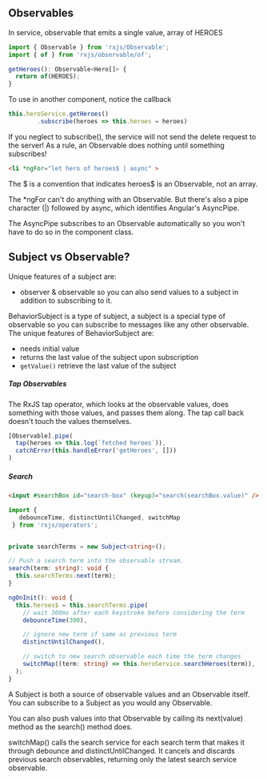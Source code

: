 ## Observables

In service, observable that emits a single value, array of HEROES

```ts
import { Observable } from 'rxjs/Observable';
import { of } from 'rxjs/observable/of';

getHeroes(): Observable<Hero[]> {
  return of(HEROES);
}
```

To use in another component, notice the callback
```ts
this.heroService.getHeroes()
        .subscribe(heroes => this.heroes = heroes)
```

If you neglect to subscribe(), the service will not send the delete request to the server! As a rule, an Observable does nothing until something subscribes!

```html
<li *ngFor="let hero of heroes$ | async" >
```
The $ is a convention that indicates heroes$ is an Observable, not an array.

The \*ngFor can't do anything with an Observable. But there's also a pipe character (|) followed by async, which identifies Angular's AsyncPipe.

The AsyncPipe subscribes to an Observable automatically so you won't have to do so in the component class.

## Subject vs Observable?
Unique features of a subject are:
- observer & observable so you can also send values to a subject in addition to subscribing to it.

BehaviorSubject is a type of subject, a subject is a special type of observable so you can subscribe to messages like any other observable. The unique features of BehaviorSubject are:
- needs initial value
- returns the last value of the subject upon subscription
- `getValue()` retrieve the last value of the subject


##### Tap Observables
The RxJS tap operator, which looks at the observable values, does something with those values, and passes them along. The tap call back doesn't touch the values themselves.
```ts
[Observable].pipe(
  tap(heroes => this.log(`fetched heroes`)),
  catchError(this.handleError('getHeroes', []))
)
```

##### Search
```html
<input #searchBox id="search-box" (keyup)="search(searchBox.value)" />
```

```ts
import {
   debounceTime, distinctUntilChanged, switchMap
 } from 'rxjs/operators';


private searchTerms = new Subject<string>();

// Push a search term into the observable stream.
search(term: string): void {
  this.searchTerms.next(term);
}

ngOnInit(): void {
  this.heroes$ = this.searchTerms.pipe(
    // wait 300ms after each keystroke before considering the term
    debounceTime(300),

    // ignore new term if same as previous term
    distinctUntilChanged(),

    // switch to new search observable each time the term changes
    switchMap((term: string) => this.heroService.searchHeroes(term)),
  );
}
```

A Subject is both a source of observable values and an Observable itself. You can subscribe to a Subject as you would any Observable.

You can also push values into that Observable by calling its next(value) method as the search() method does.

switchMap() calls the search service for each search term that makes it through debounce and distinctUntilChanged. It cancels and discards previous search observables, returning only the latest search service observable.
